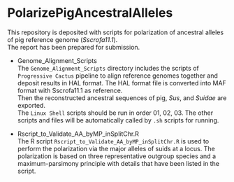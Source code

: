 # PolarizePigAncestralAlleles
This repository is deposited with scripts for polarization of ancestral alleles of pig reference genome (_Sscrofa11.1_). <br>
The report has been prepared for submission.<br>

* Genome_Alignment_Scripts <br>
The `Genome_Alignment_Scripts` directory includes the scripts of `Progressive Cactus` pipeline to align reference genomes together and deposit results in HAL format. The HAL format file is converted into MAF format with Sscrofa11.1 as reference. <br>
Then the reconstructed ancestral sequences of pig, _Sus_, and _Suidae_ are exported. <br> 
The `Linux Shell` scripts should be run in order 01, 02, 03. The other scripts and files will be automatically called by `.sh` scripts for running. <br>

* Rscript_to_Validate_AA_byMP_inSplitChr.R <br>
The R script `Rscript_to_Validate_AA_byMP_inSplitChr.R` is used to perform the polarization via the major alleles of suids at a locus. The polarization is based on three representative outgroup species and a maximum-parsimony principle with details that have been listed in the script.
